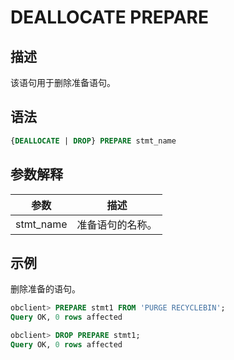 # DEALLOCATE PREPARE

## 描述

该语句用于删除准备语句。

## 语法

```sql
{DEALLOCATE | DROP} PREPARE stmt_name
```

## 参数解释

|    参数     |    描述    |
|-----------|----------|
| stmt_name | 准备语句的名称。 |

## 示例

删除准备的语句。

```sql
obclient> PREPARE stmt1 FROM 'PURGE RECYCLEBIN';
Query OK, 0 rows affected

obclient> DROP PREPARE stmt1;
Query OK, 0 rows affected
```
